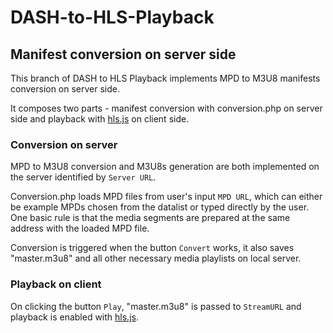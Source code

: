 # DASH-to-HLS-Playback
## Manifest conversion on server side
This branch of DASH to HLS Playback implements MPD to M3U8 manifests conversion on server side.

It composes two parts - manifest conversion with conversion.php on server side and playback with [hls.js](https://github.com/video-dev/hls.js) on client side.

### Conversion on server
MPD to M3U8 conversion and M3U8s generation are both implemented on the server identified by ```Server URL```.

Conversion.php loads MPD files from user's input ```MPD URL```, which can either be example MPDs chosen from the datalist or typed directly by the user. One basic rule is that the media segments are prepared at the same address with the loaded MPD file.

Conversion is triggered when the button ```Convert``` works, it also saves "master.m3u8" and all other necessary media playlists on local server.

### Playback on client
On clicking the button ```Play```, "master.m3u8" is passed to ```StreamURL``` and playback is enabled with [hls.js](https://github.com/video-dev/hls.js).
